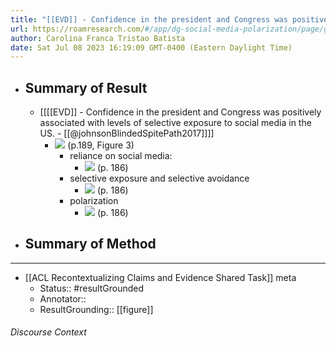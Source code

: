 ```yaml
---
title: "[[EVD]] - Confidence in the president and Congress was positively associated with levels of selective exposure to social media in the US. - [[@johnsonBlindedSpitePath2017]]"
url: https://roamresearch.com/#/app/dg-social-media-polarization/page/gyOhM4gnR
author: Carolina Franca Tristao Batista
date: Sat Jul 08 2023 16:19:09 GMT-0400 (Eastern Daylight Time)
---
```


- ## Summary of Result
    - [[[[EVD]] - Confidence in the president and Congress was positively associated with levels of selective exposure to social media in the US. - [[@johnsonBlindedSpitePath2017]]]]
        - ![](https://firebasestorage.googleapis.com/v0/b/firescript-577a2.appspot.com/o/imgs%2Fapp%2Fdg-social-media-polarization%2F43XjNMkLj4.png?alt=media&token=aea823d1-da98-43f8-944f-ce3490a1d905) (p.189, Figure 3)
            - reliance on social media:
                - ![](https://firebasestorage.googleapis.com/v0/b/firescript-577a2.appspot.com/o/imgs%2Fapp%2Fdg-social-media-polarization%2FigE1u4ImGi.13.19.png?alt=media&token=d37a57e4-2884-4d0a-8366-e72020ab3f90) (p. 186)
            - selective exposure and selective avoidance
                - ![](https://firebasestorage.googleapis.com/v0/b/firescript-577a2.appspot.com/o/imgs%2Fapp%2Fdg-social-media-polarization%2F5j_JCEY8Xv.13.39.png?alt=media&token=c5f109a4-9fa2-41b8-b61b-c68bbb095238) (p. 186)
            - polarization
                - ![](https://firebasestorage.googleapis.com/v0/b/firescript-577a2.appspot.com/o/imgs%2Fapp%2Fdg-social-media-polarization%2FksrghZyUFc.14.00.png?alt=media&token=16786e3d-db1e-4c4b-8091-6db774717d7b) (p. 186)
- ## Summary of Method
- ---
- [[ACL Recontextualizing Claims and Evidence Shared Task]] meta
    - Status:: #resultGrounded
    - Annotator::
    - ResultGrounding:: [[figure]]

###### Discourse Context


